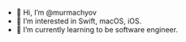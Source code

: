 - 👋 Hi, I’m @murmachyov
- 👀 I’m interested in Swift, macOS, iOS.
- 🌱 I’m currently learning to be software engineer. 

<!---
murmachyov/murmachyov is a ✨ special ✨ repository because its `README.md` (this file) appears on your GitHub profile.
You can click the Preview link to take a look at your changes.
--->
